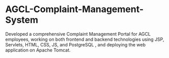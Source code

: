 # AGCL-Complaint-Management-System

Developed a comprehensive Complaint Management Portal for AGCL employees, working on both frontend and backend technologies using JSP, Servlets, HTML, CSS, JS, and PostgreSQL , and deploying the web application on Apache Tomcat.

